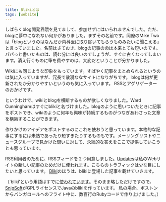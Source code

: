 ```yaml
---
title: Blikiとは
tags: [website]
---
```


しばらくblog開発界隈を見てまして、参加せずにはいられませんでした。ただ、blogに夢中になれない何かがありました。まずその名前です。同僚のMike Twoは「blogというのはなんだか内科医に取り除いてもらうものみたいに聞こえる」と言っていました。名前はさておき、blogの記事の命は本来とても短いのです。パパっと書いたものは、読む分には良いのでしょうが、すぐに古くなってしまいます。消え行くものに筆を費やすのは、大変だということが分かりました。

Wikiにも同じような印象をもっています。すばやく記事をまとめられるというのは気に入っていますが、冗長で散漫ななサイトになりがちです。
blogは何が更新されたか分かりやすいというのも気に入っています。
RSSとアグリゲーターのおかげです。

というわけで、wikiとblogを横断するものが欲しくなりました。Ward Cunninghamはすぐにblikiと名づけました。blogのように思いついたときに記事をポストでき、wikiのように何年も興味が持続するものがつなぎあわさった文章を構築することができます。

作りかけのアイデアをポストするのにこれを使おうと思っています。本格的な記事にするには未熟であったり短すぎたりするものもです。メーリングリストやニュースグループで見かけた問いに対して、永続的な答えをここで提供していこうとも思っています。

RSS利用者のために、RSSフィードを２つ用意しました。[Updates](https://martinfowler.com/updates.rss)は私のWebサイトの新しい記事のためだけに使われます。こちらのトラフィックは少な目にしたいと思っています。
[Bliki](https://martinfowler.com/bliki/bliki.rss)のほうは、blikiに登場した記事を載せていきます。

（'bliki'という用語はすでに[使われています](http://www.rollerweblogger.org/page/roller/20020906)。そのまま略しただけですので。
[SnipSoft](http://snipsnap.org/space/Bliki)がGPLライセンスでJavaのblikiを作っています。
私の場合、ボストンからバンガロールへのフライト中に、数百行のRubyコードで作り上げました。）
